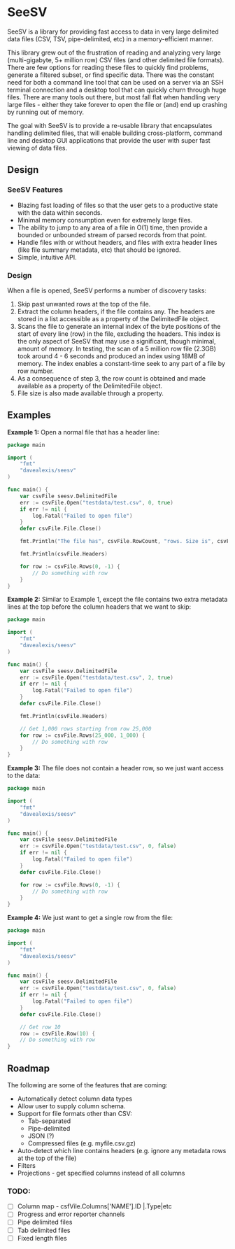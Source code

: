 # SeeSV

SeeSV is a library for providing fast access to data in very large delimited data files (CSV, TSV, pipe-delimited, etc) in a memory-efficient manner.

This library grew out of the frustration of reading and analyzing very large (multi-gigabyte, 5+ million row) CSV files (and other delimited file formats). There are few options for reading these files to quickly find problems, generate a filtered subset, or find specific data. There was the constant need for both a command line tool that can be used on a server via an SSH terminal connection and a desktop tool that can quickly churn through huge files. There are many tools out there, but most fall flat when handling very large files - either they take forever to open the file or (and) end up crashing by running out of memory.

The goal with SeeSV is to provide a re-usable library that encapsulates handling delimited files, that will enable building cross-platform, command line and desktop GUI applications that provide the user with super fast viewing of data files.

## Design

### SeeSV Features

- Blazing fast loading of files so that the user gets to a productive state with the data within seconds.
- Minimal memory consumption even for extremely large files.
- The ability to jump to any area of a file in O(1) time, then provide a bounded or unbounded stream of parsed records from that point.
- Handle files with or without headers, and files with extra header lines (like file summary metadata, etc) that should be ignored.
- Simple, intuitive API.


### Design

When a file is opened, SeeSV performs a number of discovery tasks:

1. Skip past unwanted rows at the top of the file.
2. Extract the column headers, if the file contains any. The headers are stored in a list accessible as a property of the DelimitedFile object.
3. Scans the file to generate an internal index of the byte positions of the start of every line (row) in the file, excluding the headers. This index is the only  aspect of SeeSV that may use a significant, though minimal, amount of memory. In testing, the scan of a 5 million row file (2.3GB) took around 4 - 6 seconds and produced an index using 18MB of memory. The index enables a constant-time seek to any part of a file by row number.
4. As a consequence of step 3, the row count is obtained and made available as a property of the DelimitedFile object.
5. File size is also made available through a property.


## Examples

**Example 1:** Open a normal file that has a header line:

```go
package main

import (
    "fmt"
    "davealexis/seesv"
)

func main() {
	var csvFile seesv.DelimitedFile
	err := csvFile.Open("testdata/test.csv", 0, true)
	if err != nil {
		log.Fatal("Failed to open file")
	}
	defer csvFile.File.Close()

    fmt.Println("The file has", csvFile.RowCount, "rows. Size is", csvFile.Size, "bytes.")

	fmt.Println(csvFile.Headers)

    for row := csvFile.Rows(0, -1) {
        // Do something with row
    }
}
```

**Example 2:** Similar to Example 1, except the file contains two extra metadata lines at the top before the column headers that we want to skip:

```go
package main

import (
    "fmt"
    "davealexis/seesv"
)

func main() {
	var csvFile seesv.DelimitedFile
	err := csvFile.Open("testdata/test.csv", 2, true)
	if err != nil {
		log.Fatal("Failed to open file")
	}
	defer csvFile.File.Close()

	fmt.Println(csvFile.Headers)

    // Get 1,000 rows starting from row 25,000
    for row := csvFile.Rows(25_000, 1_000) {
        // Do something with row
    }
}
```

**Example 3:** The file does not contain a header row, so we just want access to the data:

```go
package main

import (
    "fmt"
    "davealexis/seesv"
)

func main() {
	var csvFile seesv.DelimitedFile
	err := csvFile.Open("testdata/test.csv", 0, false)
	if err != nil {
		log.Fatal("Failed to open file")
	}
	defer csvFile.File.Close()

    for row := csvFile.Rows(0, -1) {
        // Do something with row
    }
}
```



**Example 4:** We just want to get a single row from the file:

```go
package main

import (
    "fmt"
    "davealexis/seesv"
)

func main() {
	var csvFile seesv.DelimitedFile
	err := csvFile.Open("testdata/test.csv", 0, false)
	if err != nil {
		log.Fatal("Failed to open file")
	}
	defer csvFile.File.Close()

    // Get row 10
    row := csvFile.Row(10) {
    // Do something with row
}
```

## Roadmap

The following are some of the features that are coming:

- Automatically detect column data types
- Allow user to supply column schema.
- Support for file formats other than CSV:
  - Tab-separated
  - Pipe-delimited
  - JSON (?)
  - Compressed files (e.g. myfile.csv.gz)
- Auto-detect which line contains headers (e.g. ignore any metadata rows at the top of the file)
- Filters
- Projections - get specified columns instead of all columns

### TODO:

- [ ] Column map - csfVile.Columns['NAME'].ID |.Type|etc
- [ ] Progress and error reporter channels
- [ ] Pipe delimited files
- [ ] Tab delimited files
- [ ] Fixed length files

